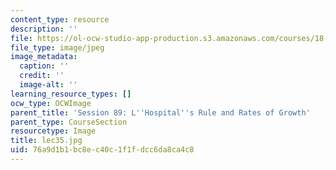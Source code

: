```yaml
---
content_type: resource
description: ''
file: https://ol-ocw-studio-app-production.s3.amazonaws.com/courses/18-01sc-single-variable-calculus-fall-2010/76a9d1b1bc8ec40c1f1fdcc6da8ca4c8_lec35.jpg
file_type: image/jpeg
image_metadata:
  caption: ''
  credit: ''
  image-alt: ''
learning_resource_types: []
ocw_type: OCWImage
parent_title: 'Session 89: L''Hospital''s Rule and Rates of Growth'
parent_type: CourseSection
resourcetype: Image
title: lec35.jpg
uid: 76a9d1b1-bc8e-c40c-1f1f-dcc6da8ca4c8
---
```

